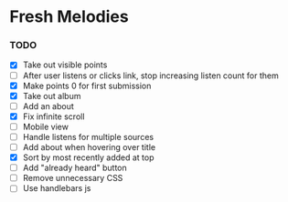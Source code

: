 # Fresh Melodies

### TODO

- [x] Take out visible points
- [ ] After user listens or clicks link, stop increasing listen count for them
- [x] Make points 0 for first submission
- [x] Take out album
- [ ] Add an about
- [x] Fix infinite scroll
- [ ] Mobile view
- [ ] Handle listens for multiple sources
- [ ] Add about when hovering over title
- [x] Sort by most recently added at top
- [ ] Add "already heard" button
- [ ] Remove unnecessary CSS
- [ ] Use handlebars js
